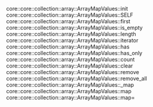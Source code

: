 core::core::collection::array::ArrayMapValues::init
core::core::collection::array::ArrayMapValues::SELF
core::core::collection::array::ArrayMapValues::first
core::core::collection::array::ArrayMapValues::is_empty
core::core::collection::array::ArrayMapValues::length
core::core::collection::array::ArrayMapValues::iterator
core::core::collection::array::ArrayMapValues::has
core::core::collection::array::ArrayMapValues::has_only
core::core::collection::array::ArrayMapValues::count
core::core::collection::array::ArrayMapValues::clear
core::core::collection::array::ArrayMapValues::remove
core::core::collection::array::ArrayMapValues::remove_all
core::core::collection::array::ArrayMapValues::_map
core::core::collection::array::ArrayMapValues::map
core::core::collection::array::ArrayMapValues::map=